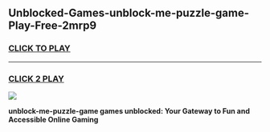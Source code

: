
## Unblocked-Games-unblock-me-puzzle-game-Play-Free-2mrp9
<h3>
<a href="https://premium76.site?title=unblock-me-puzzle-game&ref=19M">CLICK TO PLAY</a></h3>
<hr>

<h3>
<a href="https://premium76.site?title=unblock-me-puzzle-game&ref=19M">CLICK 2 PLAY</a>
  
</h3>

<a href="https://premium76.site?title=unblock-me-puzzle-game&ref=19M"><img src="https://clearcache.store/games.png"></a>


**unblock-me-puzzle-game games unblocked: Your Gateway to Fun and Accessible Online Gaming**
